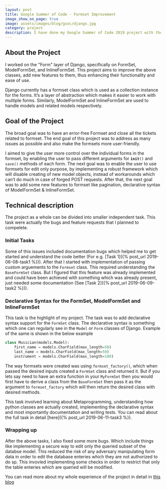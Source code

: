 ```yaml
---
layout: post
title: Google Summer of Code - Formset Improvement
image_show_on_page: true
image: assets/images/blog/gsoc/django.jpg
category: project
description: I have done my Google Summer of Code 2019 project with the Django Software Foundation. This project aimed to improve the FormSet Class in Django, thus enhancing its functionality and ease of use.
---
```

## About the Project

I worked on the "Form" layer of Django, specifically on FormSet, ModelFormSet, and InlineFormSet. This project aims to improve the above classes, add new features to them, thus enhancing their functionality and ease of use.

Django currently has a formset class which is used as a collection instance for the forms. It’s a layer of abstraction which makes it easier to work with multiple forms. Similarly, ModelFormSet and InlineFormSet are used to handle models and related models respectively.

## Goal of the Project

The broad goal was to have an error-free Formset and close all the tickets related to formset. The end goal of this project was to address as many issues as possible and also make the formsets more user-friendly.

I aimed to give the user more control over the individual forms in the formset, by enabling the user to pass different arguments for <code>__init__()</code> and <code>save()</code> methods of each form.
The next goal was to enable the user to use formsets for edit only purpose, by implementing a robust framework which will disable creating of new model objects, instead of workarounds which can’t do much in case of forged POST requests.
After that, the next goal was to add some new features to formset like pagination, declarative syntax of ModelFormSet & InlineFormSet.

## Technical description

The project as a whole can be divided into smaller independent task. This task were actually the bugs and feature requests that I planned to compelete.

### Initial Tasks

Some of this issues included documentation bugs which helped me to get started and understand the code better (For e.g. [Task 1]({% post_url 2019-06-08-task1 %})). After that I started with implementation of passing custom arguements to the `Formset` class. This required understanding the `BaseFormSet` class. But I figured that this feature was already implemented and could have been achieved with something which was already present, just needed some documentation (See [Task 2]({% post_url 2019-06-09-task2 %})).

### Declarative Syntax for the FormSet, ModelFormSet and InlineFormSet

This task is the highlight of my project. The task was to add declarative syntax support for the `FormSet` class. The declarative syntax is something which one can regularly see in the `Model` or `Form` classes of Django. Example of the same is shown in the below example

```python
class Musician(models.Model):
    first_name = models.CharField(max_length=50)
    last_name = models.CharField(max_length=50)
    instrument = models.CharField(max_length=100)
```

The way formsets were created was using `formset_factory()`, which when passed the desired inputs created a `FormSet` class and returned it. But if you lets say need to have an extra function in your `MyFormSet` then you would first have to derive a class from the `BaseFormSet` then pass it as the argument to `formset_factory` which will then return the desired class with desired methods.

This task involved learning about Metaprogramming, understanding how python classes are actually created, implementing the declarative syntax and most importantly documentation and writing tests. You can read about the full task in detail [here]({% post_url 2019-06-11-task3 %}).

### Wrapping up

After the above tasks, I also fixed some more bugs. Which include things like implementing a secure way to edit only the queried subset of the databse model. This reduced the risk of any adversary manipulating form data in order to edit the database enteries which they are not authorized to do sp. This invovled implementing some checks in order to restrict that only the table enteries which are queried will be modified.

You can read more about my whole experience of the project in detail in [this blog](/blog/gsoc)
